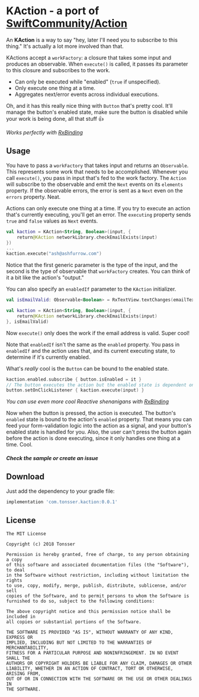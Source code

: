 KAction - a port of [SwiftCommunity/Action](https://github.com/RxSwiftCommunity/Action)
======


An **KAction** is a way to say "hey, later I'll need you to subscribe to this thing." It's actually a lot more involved than that.

KActions accept a `workFactory`: a closure that takes some input and produces an observable. When `execute()` is called, it passes its parameter to this closure and subscribes to the work.

- Can only be executed while "enabled" (`true` if unspecified).
- Only execute one thing at a time.
- Aggregates next/error events across individual executions.

Oh, and it has this really nice thing with `Button` that's pretty cool. It'll manage the button's enabled state, make sure the button is disabled while your work is being done, all that stuff 👍

_Works perfectly with [RxBinding](https://github.com/JakeWharton/RxBinding)_

Usage
-----

You have to pass a `workFactory` that takes input and returns an `Observable`. This represents some work that needs to be accomplished. Whenever you call `execute()`, you pass in input that's fed to the work factory. The `Action` will subscribe to the observable and emit the `Next` events on its `elements` property. If the observable errors, the error is sent as a `Next` even on the `errors` property. Neat.

Actions can only execute one thing at a time. If you try to execute an action that's currently executing, you'll get an error. The `executing` property sends `true` and `false` values as `Next` events.

```kotlin
val kaction = KAction<String, Boolean>(input, {
    return@KAction networkLibrary.checkEmailExists(input)
})
...
kaction.execute("ash@ashfurrow.com")
```

Notice that the first generic parameter is the type of the input, and the second is the type of observable that `workFactory` creates. You can think of it a bit like the action's "output."

You can also specify an `enabledIf` parameter to the `KAction` initializer.
 
```kotlin
val isEmailValid: Observable<Boolean> = RxTextView.textChanges(emailTextView).map(this::isValidEmail())

val kaction = KAction<String, Boolean>(input, {
    return@KAction networkLibrary.checkEmailExists(input)
}, isEmailValid)
```

Now `execute()` only does the work if the email address is valid. Super cool!

Note that `enabledIf` isn't the same as the `enabled` property. You pass in `enabledIf` and the action uses that, and its current executing state, to determine if it's currently enabled.

What's _really_ cool is the `Button` can be bound to the enabled state.

```kotlin
kaction.enabled.subscribe { button.isEnabled = it }
// The button executes the action but the enabled state is dependent on the action's state
button.setOnClickListener { kaction.execute(input) }
```
_You can use even more cool Reactive shenanigans with [RxBinding](https://github.com/JakeWharton/RxBinding)_

Now when the button is pressed, the action is executed. The button's `enabled` state is bound to the action's `enabled` property. That means you can feed your form-validation logic into the action as a signal, and your button's enabled state is handled for you. Also, the user can't press the button again before the action is done executing, since it only handles one thing at a time. Cool.

##### Check the sample or create an issue 


Download
--------

Just add the dependency to your gradle file:

```groovy
implementation 'com.tonsser.kaction:0.0.1'
```

License
-------

    The MIT License
    
    Copyright (c) 2018 Tonsser
    
    Permission is hereby granted, free of charge, to any person obtaining a copy
    of this software and associated documentation files (the "Software"), to deal
    in the Software without restriction, including without limitation the rights
    to use, copy, modify, merge, publish, distribute, sublicense, and/or sell
    copies of the Software, and to permit persons to whom the Software is
    furnished to do so, subject to the following conditions:
    
    The above copyright notice and this permission notice shall be included in
    all copies or substantial portions of the Software.
    
    THE SOFTWARE IS PROVIDED "AS IS", WITHOUT WARRANTY OF ANY KIND, EXPRESS OR
    IMPLIED, INCLUDING BUT NOT LIMITED TO THE WARRANTIES OF MERCHANTABILITY,
    FITNESS FOR A PARTICULAR PURPOSE AND NONINFRINGEMENT. IN NO EVENT SHALL THE
    AUTHORS OR COPYRIGHT HOLDERS BE LIABLE FOR ANY CLAIM, DAMAGES OR OTHER
    LIABILITY, WHETHER IN AN ACTION OF CONTRACT, TORT OR OTHERWISE, ARISING FROM,
    OUT OF OR IN CONNECTION WITH THE SOFTWARE OR THE USE OR OTHER DEALINGS IN
    THE SOFTWARE.
